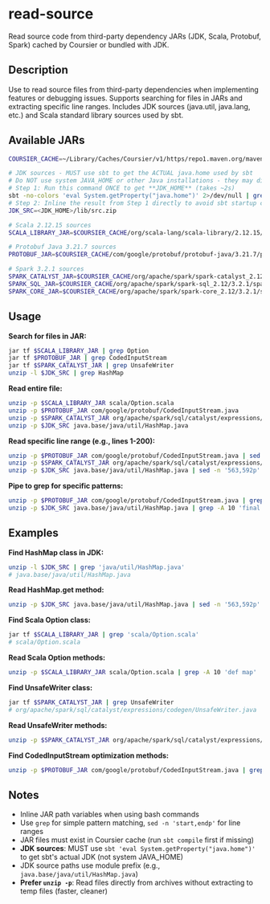 # read-source

Read source code from third-party dependency JARs (JDK, Scala, Protobuf, Spark) cached by Coursier or bundled with JDK.

## Description

Use to read source files from third-party dependencies when implementing features or debugging issues. Supports searching for files in JARs and extracting specific line ranges. Includes JDK sources (java.util, java.lang, etc.) and Scala standard library sources used by sbt.

## Available JARs

```bash
COURSIER_CACHE=~/Library/Caches/Coursier/v1/https/repo1.maven.org/maven2

# JDK sources - MUST use sbt to get the ACTUAL java.home used by sbt
# Do NOT use system JAVA_HOME or other Java installations - they may differ from sbt's JDK
# Step 1: Run this command ONCE to get **JDK_HOME** (takes ~2s)
sbt -no-colors 'eval System.getProperty("java.home")' 2>/dev/null | grep 'ans: String' | cut -d= -f2- | xargs
# Step 2: Inline the result from Step 1 directly to avoid sbt startup cost in subsequent uses
JDK_SRC=<JDK_HOME>/lib/src.zip

# Scala 2.12.15 sources
SCALA_LIBRARY_JAR=$COURSIER_CACHE/org/scala-lang/scala-library/2.12.15/scala-library-2.12.15-sources.jar

# Protobuf Java 3.21.7 sources
PROTOBUF_JAR=$COURSIER_CACHE/com/google/protobuf/protobuf-java/3.21.7/protobuf-java-3.21.7-sources.jar

# Spark 3.2.1 sources
SPARK_CATALYST_JAR=$COURSIER_CACHE/org/apache/spark/spark-catalyst_2.12/3.2.1/spark-catalyst_2.12-3.2.1-sources.jar
SPARK_SQL_JAR=$COURSIER_CACHE/org/apache/spark/spark-sql_2.12/3.2.1/spark-sql_2.12-3.2.1-sources.jar
SPARK_CORE_JAR=$COURSIER_CACHE/org/apache/spark/spark-core_2.12/3.2.1/spark-core_2.12-3.2.1-sources.jar
```

## Usage

**Search for files in JAR:**
```bash
jar tf $SCALA_LIBRARY_JAR | grep Option
jar tf $PROTOBUF_JAR | grep CodedInputStream
jar tf $SPARK_CATALYST_JAR | grep UnsafeWriter
unzip -l $JDK_SRC | grep HashMap
```

**Read entire file:**
```bash
unzip -p $SCALA_LIBRARY_JAR scala/Option.scala
unzip -p $PROTOBUF_JAR com/google/protobuf/CodedInputStream.java
unzip -p $SPARK_CATALYST_JAR org/apache/spark/sql/catalyst/expressions/codegen/UnsafeWriter.java
unzip -p $JDK_SRC java.base/java/util/HashMap.java
```

**Read specific line range (e.g., lines 1-200):**
```bash
unzip -p $PROTOBUF_JAR com/google/protobuf/CodedInputStream.java | sed -n '1,200p'
unzip -p $SPARK_CATALYST_JAR org/apache/spark/sql/catalyst/expressions/codegen/UnsafeWriter.java | sed -n '113,120p'
unzip -p $JDK_SRC java.base/java/util/HashMap.java | sed -n '563,592p'
```

**Pipe to grep for specific patterns:**
```bash
unzip -p $PROTOBUF_JAR com/google/protobuf/CodedInputStream.java | grep -A 5 'readRawVarint32'
unzip -p $JDK_SRC java.base/java/util/HashMap.java | grep -A 10 'final Node<K,V> getNode'
```

## Examples

**Find HashMap class in JDK:**
```bash
unzip -l $JDK_SRC | grep 'java/util/HashMap.java'
# java.base/java/util/HashMap.java
```

**Read HashMap.get method:**
```bash
unzip -p $JDK_SRC java.base/java/util/HashMap.java | sed -n '563,592p'
```

**Find Scala Option class:**
```bash
jar tf $SCALA_LIBRARY_JAR | grep 'scala/Option.scala'
# scala/Option.scala
```

**Read Scala Option methods:**
```bash
unzip -p $SCALA_LIBRARY_JAR scala/Option.scala | grep -A 10 'def map'
```

**Find UnsafeWriter class:**
```bash
jar tf $SPARK_CATALYST_JAR | grep UnsafeWriter
# org/apache/spark/sql/catalyst/expressions/codegen/UnsafeWriter.java
```

**Read UnsafeWriter methods:**
```bash
unzip -p $SPARK_CATALYST_JAR org/apache/spark/sql/catalyst/expressions/codegen/UnsafeWriter.java | sed -n '50,150p'
```

**Find CodedInputStream optimization methods:**
```bash
unzip -p $PROTOBUF_JAR com/google/protobuf/CodedInputStream.java | grep -E 'readRaw(Varint|LittleEndian)'
```

## Notes

- Inline JAR path variables when using bash commands
- Use `grep` for simple pattern matching, `sed -n 'start,endp'` for line ranges
- JAR files must exist in Coursier cache (run `sbt compile` first if missing)
- **JDK sources**: MUST use `sbt 'eval System.getProperty("java.home")'` to get sbt's actual JDK (not system JAVA_HOME)
- JDK source paths use module prefix (e.g., `java.base/java/util/HashMap.java`)
- **Prefer `unzip -p`**: Read files directly from archives without extracting to temp files (faster, cleaner)
